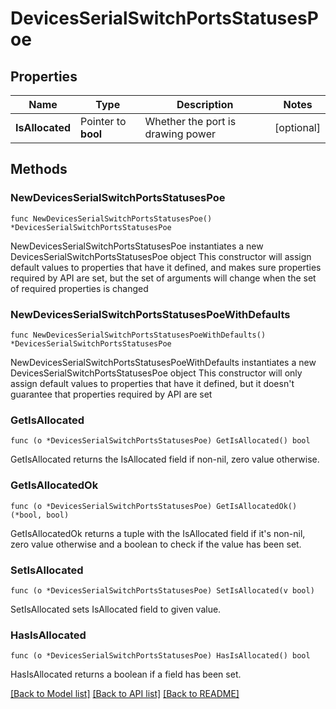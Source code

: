 # DevicesSerialSwitchPortsStatusesPoe

## Properties

Name | Type | Description | Notes
------------ | ------------- | ------------- | -------------
**IsAllocated** | Pointer to **bool** | Whether the port is drawing power | [optional] 

## Methods

### NewDevicesSerialSwitchPortsStatusesPoe

`func NewDevicesSerialSwitchPortsStatusesPoe() *DevicesSerialSwitchPortsStatusesPoe`

NewDevicesSerialSwitchPortsStatusesPoe instantiates a new DevicesSerialSwitchPortsStatusesPoe object
This constructor will assign default values to properties that have it defined,
and makes sure properties required by API are set, but the set of arguments
will change when the set of required properties is changed

### NewDevicesSerialSwitchPortsStatusesPoeWithDefaults

`func NewDevicesSerialSwitchPortsStatusesPoeWithDefaults() *DevicesSerialSwitchPortsStatusesPoe`

NewDevicesSerialSwitchPortsStatusesPoeWithDefaults instantiates a new DevicesSerialSwitchPortsStatusesPoe object
This constructor will only assign default values to properties that have it defined,
but it doesn't guarantee that properties required by API are set

### GetIsAllocated

`func (o *DevicesSerialSwitchPortsStatusesPoe) GetIsAllocated() bool`

GetIsAllocated returns the IsAllocated field if non-nil, zero value otherwise.

### GetIsAllocatedOk

`func (o *DevicesSerialSwitchPortsStatusesPoe) GetIsAllocatedOk() (*bool, bool)`

GetIsAllocatedOk returns a tuple with the IsAllocated field if it's non-nil, zero value otherwise
and a boolean to check if the value has been set.

### SetIsAllocated

`func (o *DevicesSerialSwitchPortsStatusesPoe) SetIsAllocated(v bool)`

SetIsAllocated sets IsAllocated field to given value.

### HasIsAllocated

`func (o *DevicesSerialSwitchPortsStatusesPoe) HasIsAllocated() bool`

HasIsAllocated returns a boolean if a field has been set.


[[Back to Model list]](../README.md#documentation-for-models) [[Back to API list]](../README.md#documentation-for-api-endpoints) [[Back to README]](../README.md)


